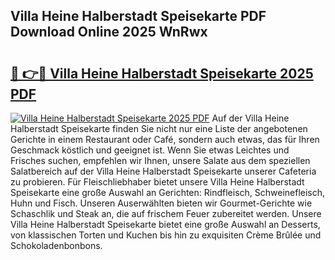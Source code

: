 ## Villa Heine Halberstadt Speisekarte PDF Download Online 2025 WnRwx

# <h2><a href="http://gc9ab8.nevu.top/?p=Villa+Heine+Halberstadt+Speisekarte">🔗 👉🔴 Villa Heine Halberstadt Speisekarte 2025 PDF</a></h2>

[![Villa Heine Halberstadt Speisekarte 2025 PDF](https://i.imgur.com/dBaPXMq.png)](http://gc9ab8.nevu.top/?p=Villa+Heine+Halberstadt+Speisekarte)
Auf der Villa Heine Halberstadt Speisekarte finden Sie nicht nur eine Liste der angebotenen Gerichte in einem Restaurant oder Café, sondern auch etwas, das für Ihren Geschmack köstlich und geeignet ist. Wenn Sie etwas Leichtes und Frisches suchen, empfehlen wir Ihnen, unsere Salate aus dem speziellen Salatbereich auf der Villa Heine Halberstadt Speisekarte unserer Cafeteria zu probieren. Für Fleischliebhaber bietet unsere Villa Heine Halberstadt Speisekarte eine große Auswahl an Gerichten: Rindfleisch, Schweinefleisch, Huhn und Fisch. Unseren Auserwählten bieten wir Gourmet-Gerichte wie Schaschlik und Steak an, die auf frischem Feuer zubereitet werden. Unsere Villa Heine Halberstadt Speisekarte bietet eine große Auswahl an Desserts, von klassischen Torten und Kuchen bis hin zu exquisiten Crème Brûlée und Schokoladenbonbons.
